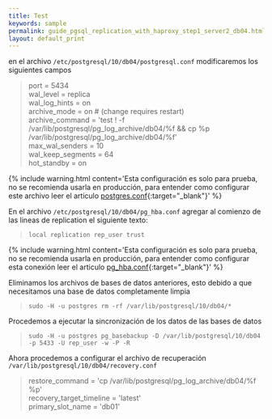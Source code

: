 ```yaml
---
title: Test
keywords: sample
permalink: guide_pgsql_replication_with_haproxy_step1_server2_db04.html
layout: default_print
---
```


en el archivo `/etc/postgresql/10/db04/postgresql.conf` modificaremos los siguientes campos

>port = 5434
<br>wal_level = replica 
<br>wal_log_hints = on 
<br>archive_mode = on # (change requires restart) 
<br>archive_command = 'test ! -f /var/lib/postgresql/pg_log_archive/db04/%f && cp %p /var/lib/postgresql/pg_log_archive/db04/%f' 
<br>max_wal_senders = 10 
<br>wal_keep_segments = 64 
<br>hot_standby = on

{% include warning.html content='Esta configuración es solo para prueba, no se recomienda usarla en producción, para entender como configurar este archivo leer el articulo [postgres.conf](pgsql_config_postgres.html){:target="_blank"}' %}

En el archivo `/etc/postgresql/10/db04/pg_hba.conf` agregar al comienzo de las lineas de replication el siguiente texto:

>`local replication rep_user trust`

{% include warning.html content='Esta configuración es solo para prueba, no se recomienda usarla en producción, para entender como configurar esta conexión leer el articulo [pg_hba.conf](pgsql_config_hba.html){:target="_blank"}' %}

Eliminamos los archivos de bases de datos anteriores, esto debido a que necesitamos una base de datos completamente limpia

>`sudo -H -u postgres rm -rf /var/lib/postgresql/10/db04/*` 

Procedemos a ejecutar la sincronización de los datos de las bases de datos

>`sudo -H -u postgres pg_basebackup -D /var/lib/postgresql/10/db04 -p 5433 -U rep_user -w -P -R`

Ahora procedemos a configurar el archivo de recuperación `/var/lib/postgresql/10/db04/recovery.conf`

>restore_command = 'cp /var/lib/postgresql/pg_log_archive/db04/%f %p' 
<br>recovery_target_timeline = 'latest'
<br>primary_slot_name = 'db01'
